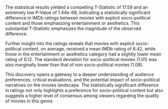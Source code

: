 The statistical results yielded a compelling T-Statistic of 17.59 and an extremely low P-Value of 1.44e-68, indicating a statistically significant difference in IMDb ratings between movies with explicit socio-political content and those emphasizing entertainment or aesthetics. This substantial T-Statistic emphasizes the magnitude of the observed difference.

Further insight into the ratings reveals that movies with explicit socio-political content, on average, received a mean IMDb rating of 6.42, while those in the entertainment or aesthetics category had a slightly lower mean rating of 6.12. The standard deviation for socio-political movies (1.01) was also marginally lower than that of non socio-political movies (1.08).

This discovery opens a gateway to a deeper understanding of audience preferences, critical evaluations, and the potential impact of socio-political narratives on the movies landscape. The statistically significant difference in ratings not only highlights a preference for socio-political content but also suggests a higher level of consensus among viewers regarding the quality of movies in this genre.